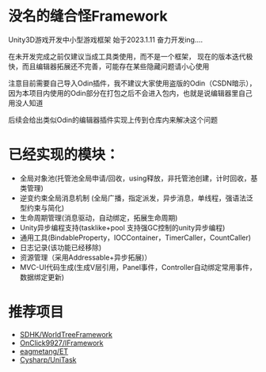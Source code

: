 # 没名的缝合怪Framework
Unity3D游戏开发中小型游戏框架
始于2023.1.11  奋力开发ing....

在未开发完成之前仅建议当成工具类使用，而不是一个框架，
现在的版本迭代极快，而且编辑器拓展还不完善，可能存在某些隐藏问题请小心使用

注意目前需要自己导入Odin插件，我不建议大家使用盗版的Odin（CSDN暗示），因为本项目内使用的Odin部分在打包之后不会进入包内，也就是说编辑器里自己用没人知道

后续会给出类似Odin的编辑器插件实现上传到仓库内来解决这个问题

# 已经实现的模块：
- 全局对象池(托管池全局申请/回收，using释放，非托管池创建，计时回收，基类管理)
- 逆变约束全局消息机制 (全局广播，指定派发，异步消息，单线程，强语法泛型约束与简化)
- 生命周期管理(消息驱动，自动绑定，拓展生命周期)
- Unity异步编程支持(tasklike+pool 支持强GC控制的unity异步编程)
- 通用工具(BindableProperty，IOCContainer，TimerCaller，CountCaller)
- 日志记录(该功能已经移除)
- 资源管理（采用Addressable+异步拓展)）
- MVC-UI代码生成(生成V层引用，Panel事件，Controller自动绑定常用事件，数据绑定更新)

# 推荐项目
- [SDHK/WorldTreeFramework](https://github.com/SDHK/WorldTreeFramework)
- [OnClick9927/IFramework](https://github.com/OnClick9927/IFramework)
- [eagmetang/ET](https://github.com/egametang/ET)
- [Cysharp/UniTask](https://github.com/Cysharp/UniTask)
